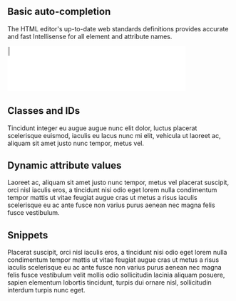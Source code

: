 ﻿<properties
	pageTitle="HTML"
	description="The HTML editor was completely rewritten in Visual Studio 2013 to create a foundation for a constantly evolving editing experience."
	slug="html"
	order="100"
	keywords="html, intellisense, html5, xhtml, autocomplete"
/>

## Basic auto-completion

The HTML editor's up-to-date web standards definitions provides
accurate and fast Intellisense for all element and attribute names.

![Basic auto completion](_assets/auto-completion.gif)

## Classes and IDs
Tincidunt integer eu augue augue nunc elit dolor, luctus placerat scelerisque euismod, iaculis eu lacus nunc mi elit, vehicula ut laoreet ac, aliquam sit amet justo nunc tempor, metus vel.


## Dynamic attribute values
Laoreet ac, aliquam sit amet justo nunc tempor, metus vel placerat suscipit, orci nisl iaculis eros, a tincidunt nisi odio eget lorem nulla condimentum tempor mattis ut vitae feugiat augue cras ut metus a risus iaculis scelerisque eu ac ante fusce non varius purus aenean nec magna felis fusce vestibulum.

## Snippets
Placerat suscipit, orci nisl iaculis eros, a tincidunt nisi odio eget lorem nulla condimentum tempor mattis ut vitae feugiat augue cras ut metus a risus iaculis scelerisque eu ac ante fusce non varius purus aenean nec magna felis fusce vestibulum velit mollis odio sollicitudin lacinia aliquam posuere, sapien elementum lobortis tincidunt, turpis dui ornare nisl, sollicitudin interdum turpis nunc eget.